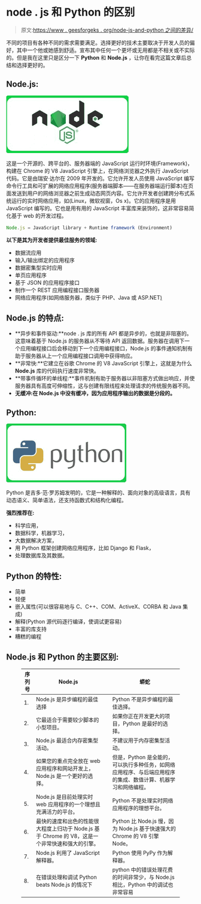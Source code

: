 # node . js 和 Python 的区别

> 原文:[https://www . geesforgeks . org/node-js-and-python 之间的差异/](https://www.geeksforgeeks.org/difference-between-node-js-and-python/)

不同的项目有各种不同的需求需要满足。选择更好的技术主要取决于开发人员的偏好，其中一个他或她感到舒适。宣布其中任何一个更坏或无用都是不相关或不实际的。但是我在这里只是区分一下 **Python** 和 **Node.js** ，让你在看完这篇文章后总结和选择更好的。

## Node.js:

![Node.js image](img/9f0dda6c207448d598442dc6aad250ce.png)

这是一个开源的、跨平台的、服务器端的 JavaScript 运行时环境(Framework)，构建在 Chrome 的 V8 JavaScript 引擎上，在网络浏览器之外执行 JavaScript 代码。它是由瑞安·达尔在 2009 年开发的。它允许开发人员使用 JavaScript 编写命令行工具和可扩展的网络应用程序(服务器端脚本——在服务器端运行脚本)在页面发送到用户的网络浏览器之前生成动态网页内容。它允许开发者创建跨分布式系统运行的实时网络应用，如(Linux，微软视窗，Os x)。它的应用程序是用 JavaScript 编写的。它也是用有用的 JavaScript 丰富库来装饰的，这非常容易简化基于 web 的开发过程。

```js
Node.js = JavaScript library + Runtime framework (Environment)

```

**以下是其为开发者提供最佳服务的领域:**

*   数据流应用
*   输入/输出绑定的应用程序
*   数据密集型实时应用
*   单页应用程序
*   基于 JSON 的应用程序接口
*   制作一个 REST 应用编程接口服务器
*   网络应用程序(如网络服务器，类似于 PHP、Java 或 ASP.NET<u>)</u>

## Node.js 的特点:

*   **异步和事件驱动:**node . js 库的所有 API 都是异步的，也就是非阻塞的。这意味着基于 Node.js 的服务器从不等待 API 返回数据。服务器在调用下一个应用编程接口后会移动到下一个应用编程接口，Node.js 的事件通知机制有助于服务器从上一个应用编程接口调用中获得响应。
*   **非常快:**它建立在谷歌 Chrome 的 V8 JavaScript 引擎上，这就是为什么 **Node.js** 库的代码执行速度非常快。
*   **带事件循环的单线程:**事件机制有助于服务器以非阻塞方式做出响应，并使服务器具有高度可伸缩性，这与创建有限线程来处理请求的传统服务器不同。
*   **无缓冲:**在 **Node.js** 中没有缓冲，因为应用程序输出的数据是分段的**。**

## Python:

![Python image](img/f4f5f6a9ec39b003dc30579ccf6d31e5.png)

Python 是吉多·范·罗苏姆发明的，它是一种解释的、面向对象的高级语言，具有动态语义、简单语法，还支持函数式和结构化编程。

**强烈推荐在:**

*   科学应用，
*   数据科学，机器学习，
*   大数据解决方案，
*   用 Python 框架创建网络应用程序，比如 Django 和 Flask，
*   处理数据库及其数据。

## Python 的特性:

*   简单
*   轻便
*   嵌入属性(可以很容易地与 C、C++、COM、ActiveX、CORBA 和 Java 集成)
*   解释(Python 源代码逐行编译，使调试更容易)
*   丰富的库支持
*   糟糕的编程

## Node.js 和 Python 的主要区别:

<figure class="table">

| **序列号** | **Node.js** |   | **蟒蛇** |
| --- | --- | --- | --- |
| 1. | Node.js 是异步编程的最佳选择 |   | Python 不是异步编程的最佳选择。 |
| 2. | 它最适合于需要较少脚本的小型项目。 |   | 如果你正在开发更大的项目，Python 是最好的选择。 |
| 3. | Node.js 最适合内存密集型活动。 |   | 不建议用于内存密集型活动。 |
| 4. | 如果您的重点完全放在 web 应用程序和网站开发上，Node.js 是一个更好的选择。 |   | 但是，Python 是全能的，可以执行多种任务，如网络应用程序、与后端应用程序的集成、数值计算、机器学习和网络编程。 |
| 5. | Node.js 是目前处理实时 web 应用程序的一个理想且充满活力的平台。 |   | Python 不是处理实时网络应用程序的理想平台。 |
| 6. | 最快的速度和出色的性能很大程度上归功于 Node.js 基于 Chrome 的 V8，这是一个非常快速和强大的引擎。 |   | Python 比 Node.js 慢，因为 Node.js 基于快速强大的 Chrome 的 V8 引擎 Node。 |
| 7. | Node.js 利用了 JavaScript 解释器。 |   | Python 使用 PyPy 作为解释器。 |
| 8. | 在错误处理和调试 Python beats Node.js 的情况下 |   | python 中的错误处理花费的时间非常少，与 Node.js 相比，Python 中的调试也非常容易 |

</figure>